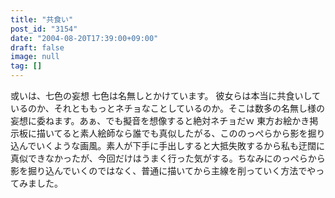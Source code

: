 ```yaml
---
title: "共食い"
post_id: "3154"
date: "2004-08-20T17:39:00+09:00"
draft: false
image: null
tag: []
---
```



或いは、七色の妄想 七色は名無しとかけています。 彼女らは本当に共食いしているのか、それとももっとネチョなことしているのか。そこは数多の名無し様の妄想に委ねます。あぁ、でも擬音を想像すると絶対ネチョだｗ  東方お絵かき掲示板に描いてると素人絵師なら誰でも真似したがる、こののっぺらから影を掘り込んでいくような画風。素人が下手に手出しすると大抵失敗するから私も迂闊に真似できなかったが、今回だけはうまく行った気がする。ちなみにのっぺらから影を掘り込んでいくのではなく、普通に描いてから主線を削っていく方法でやってみました。
